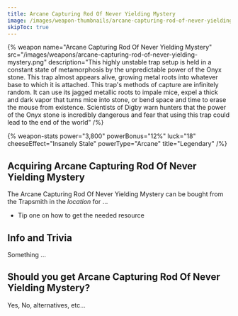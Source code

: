 ```yaml
---
title: Arcane Capturing Rod Of Never Yielding Mystery
image: /images/weapon-thumbnails/arcane-capturing-rod-of-never-yielding-mystery.png
skipToc: true
---
```


{% weapon
 name="Arcane Capturing Rod Of Never Yielding Mystery"
 src="/images/weapons/arcane-capturing-rod-of-never-yielding-mystery.png"
 description="This highly unstable trap setup is held in a constant state of metamorphosis by the unpredictable power of the Onyx stone. This trap almost appears alive, growing metal roots into whatever base to which it is attached. This trap's methods of capture are infinitely random. It can use its jagged metallic roots to impale mice, expel a thick and dark vapor that turns mice into stone, or bend space and time to erase the mouse from existence. Scientists of Digby warn hunters that the power of the Onyx stone is incredibly dangerous and fear that using this trap could lead to the end of the world"
/%}

{% weapon-stats
 power="3,800"
 powerBonus="12%"
 luck="18"
 cheeseEffect="Insanely Stale"
 powerType="Arcane"
 title="Legendary"
/%}

## Acquiring Arcane Capturing Rod Of Never Yielding Mystery

The Arcane Capturing Rod Of Never Yielding Mystery can be bought from the Trapsmith in the *location* for ...

- Tip one on how to get the needed resource

## Info and Trivia

Something ...

## Should you get Arcane Capturing Rod Of Never Yielding Mystery?

Yes, No, alternatives, etc...

